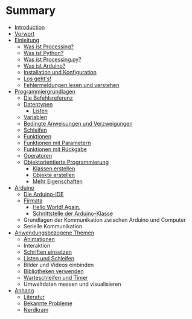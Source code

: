 # Summary

* [Introduction](README.md)
* [Vorwort](vorwort.md)
* [Einleitung](Einleitung/0-einleitung.md)
   * [Was ist Processing?](Einleitung/1-was-ist-processing.md)
   * [Was ist Python?](Einleitung/2-was-ist-python.md)
   * [Was ist Processing.py?](Einleitung/3-was-ist-processingpy.md)
   * [Was ist Arduino?](Einleitung/4-was-ist-arduino.md)
   * [Installation und Konfiguration](Einleitung/5-installation-und-konfiguration.md)
   * [Los geht's!](Einleitung/6-los-gehts.md)
   * [Fehlermeldungen lesen und verstehen](Einleitung/7-fehlermeldungen-lesen-und-verstehen.md)
* [Programmiergrundlagen](Programmiergrundlagen/0-einleitung.md)
   * [Die Befehlsreferenz](Programmiergrundlagen/1-die-referenz.md)
   * [Datentypen](Programmiergrundlagen/2-datentypen.md)
       * [Listen](Programmiergrundlagen/listen.md)
   * [Variablen](Programmiergrundlagen/2-variablen.md)
   * [Bedingte Anweisungen und Verzweigungen](Programmiergrundlagen/3-bedingte-anweisungen-und-verzweigungen.md)
   * [Schleifen](Programmiergrundlagen/4-schleifen.md)
   * [Funktionen](Programmiergrundlagen/5-funktionen.md)
   * [Funktionen mit Parametern](Programmiergrundlagen/funktionen_mit_parametern.md)
   * [Funktionen mit Rückgabe](Programmiergrundlagen/6-funktionen-mit-rueckgabe.md)
   * [Operatoren](Programmiergrundlagen/9-operatoren.md)
   * [Objektorientierte Programmierung](Programmiergrundlagen/10-oop.md)
       * [Klassen erstellen](Programmiergrundlagen/klassen_erstellen.md)
       * [Objekte erstellen](Programmiergrundlagen/objekte_erstellen.md)
       * [Mehr Eigenschaften](Programmiergrundlagen/mehr_eigenschaften.md)
* [Arduino](Arduino/0-einleitung.md)
   * [Die Arduino-IDE](Arduino/die_arduino-ide.md)
   * [Firmata](Arduino/firmata.md)
       * [Hello World! Again.](Arduino/hello_world_again.md)
       * [Schnittstelle der Arduino-Klasse](Arduino/api_der_arduino-klasse.md)
   * Grundlagen der Kommunikation zwischen Arduino und Computer
   * Serielle Kommunikation
* [Anwendungsbezogene Themen](Themen/0-einleitung.md)
   * [Animationen](Themen/animationen.md)
   * Interaktion
   * [Schriften einsetzen](Themen/schriften_einsetzen.md)
   * [Listen und Schleifen](Themen/listen_und_schleifen.md)
   * Bilder und Videos einbinden
   * [Bibliotheken verwenden](Themen/bibliotheken-verwenden.md)
   * [Warteschleifen und Timer](Themen/warteschleifen_und_timer.md)
   * Umweltdaten messen und visualisieren
* [Anhang](Anhang/0-einleitung.md)
   * [Literatur](Anhang/99-literatur.md)
   * [Bekannte Probleme](Anhang/bekannte_probleme.md)
   * [Nerdkram](Anhang/nerdkram.md)

